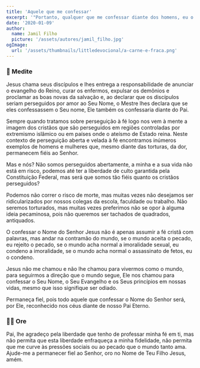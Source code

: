 ```yaml
---
title: 'Aquele que me confessar'
excerpt: '"Portanto, qualquer que me confessar diante dos homens, eu o confessarei diante de meu Pai, que está nos céus" – Mateus 10.32'
date: '2020-01-09'
author:
  name: Jamil Filho
  picture: '/assets/autores/jamil_filho.jpg'
ogImage:
  url: '/assets/thumbnails/littledevocional/a-carne-e-fraca.png'
---
```


### 📖 Medite

Jesus chama seus discípulos e lhes entrega a responsabilidade de anunciar o evangelho do Reino, curar os enfermos, expulsar os demônios e proclamar as boas novas da salvação e, ao declarar que os discípulos seriam perseguidos por amor ao Seu Nome, o Mestre lhes declara que se eles confessassem o Seu nome, Ele também os confessaria diante do Pai.

Sempre quando tratamos sobre perseguição à fé logo nos vem à mente a imagem dos cristãos que são perseguidos em regiões controladas por extremismo islâmico ou em países onde o ateísmo de Estado reina. Neste contexto de perseguição aberta e velada à fé encontramos inúmeros exemplos de homens e mulheres que, mesmo diante das torturas, da dor, permanecem fiéis ao Senhor.

Mas e nós? Não somos perseguidos abertamente, a minha e a sua vida não está em risco, podemos até ter a liberdade de culto garantida pela Constituição Federal, mas será que somos tão fiéis quanto os cristãos perseguidos?

Podemos não correr o risco de morte, mas muitas vezes não desejamos ser ridicularizados por nossos colegas da escola, faculdade ou trabalho. Não seremos torturados, mas muitas vezes preferimos não se opor à alguma ideia pecaminosa, pois não queremos ser tachados de quadrados, antiquados.

O confessar o Nome do Senhor Jesus não é apenas assumir a fé cristã com palavras, mas andar na contramão do mundo, se o mundo aceita o pecado, eu rejeito o pecado, se o mundo acha normal a imoralidade sexual, eu condeno a imoralidade, se o mundo acha normal o assassinato de fetos, eu o condeno.

Jesus não me chamou e não lhe chamou para vivermos como o mundo, para seguirmos a direção que o mundo segue, Ele nos chamou para confessar o Seu Nome, o Seu Evangelho e os Seus princípios em nossas vidas, mesmo que isso signifique ser odiado.


Permaneça fiel, pois todo aquele que confessar o Nome do Senhor será, por Ele, reconhecido nos céus diante de nosso Pai Eterno.

### 🙏🏻 Ore

Pai, lhe agradeço pela liberdade que tenho de professar minha fé em ti, mas não permita que esta liberdade enfraqueça a minha fidelidade, não permita que me curve às pressões sociais ou ao pecado que o mundo tanto ama. Ajude-me a permanecer fiel ao Senhor, oro no Nome de Teu Filho Jesus, amém.